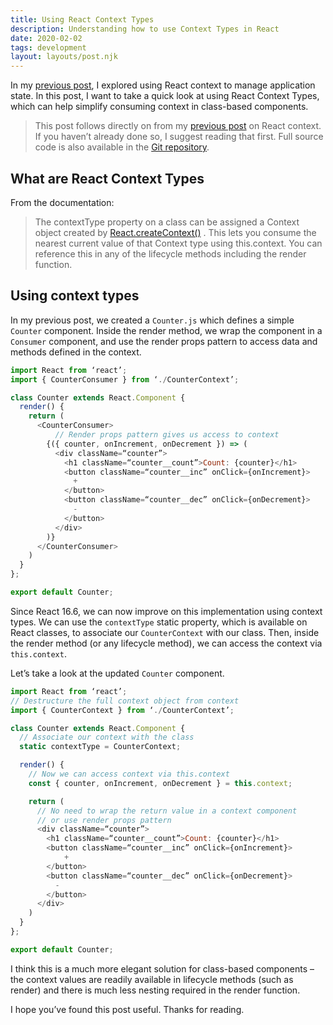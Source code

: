 ```yaml
---
title: Using React Context Types
description: Understanding how to use Context Types in React
date: 2020-02-02
tags: development
layout: layouts/post.njk
---
```


In my [previous post](/posts/getting-started-with-react-context/), I explored using React context to manage application state. In this post, I want to take a quick look at using React Context Types, which can help simplify consuming context in class-based components.

> This post follows directly on from my [previous post](/posts/getting-started-with-react-context/) on React context. If you haven’t already done so, I suggest reading that first. Full source code is also available in the [Git repository](https://github.com/aaronmarr/react-context-type-example).

## What are React Context Types
From the documentation:

> The contextType property on a class can be assigned a Context object created by  [React.createContext()](https://reactjs.org/docs/context.html#reactcreatecontext) . This lets you consume the nearest current value of that Context type using this.context. You can reference this in any of the lifecycle methods including the render function.

## Using context types
In my previous post, we created a `Counter.js` which defines a simple `Counter` component. Inside the render method, we wrap the component in a `Consumer` component, and use the render props pattern to access data and methods defined in the context. 

```js
import React from ‘react’;
import { CounterConsumer } from ‘./CounterContext’;

class Counter extends React.Component {
  render() {
    return (
      <CounterConsumer>
	      // Render props pattern gives us access to context
        {({ counter, onIncrement, onDecrement }) => (
          <div className=“counter”>
            <h1 className=“counter__count”>Count: {counter}</h1>
            <button className=“counter__inc” onClick={onIncrement}>
              +
            </button> 
            <button className=“counter__dec” onClick={onDecrement}>
              -
            </button> 
          </div>
        )}
      </CounterConsumer>
    )
  }
};

export default Counter;
```

Since React 16.6, we can now improve on this implementation using context types. We can use the `contextType` static property, which is available on React classes, to associate our `CounterContext` with our class. Then, inside the render method (or any lifecycle method), we can access the context via `this.context`. 

Let’s take a look at the updated `Counter` component.

```js
import React from ‘react’;
// Destructure the full context object from context
import { CounterContext } from ‘./CounterContext’;

class Counter extends React.Component {
  // Associate our context with the class
  static contextType = CounterContext;

  render() {
    // Now we can access context via this.context
    const { counter, onIncrement, onDecrement } = this.context;

    return (
      // No need to wrap the return value in a context component
      // or use render props pattern
      <div className=“counter”>
        <h1 className=“counter__count”>Count: {counter}</h1>
        <button className=“counter__inc” onClick={onIncrement}>
	        +
        </button> 
        <button className=“counter__dec” onClick={onDecrement}>
          -
        </button> 
      </div>
    )
  }
};

export default Counter;
```

I think this is a much more elegant solution for class-based components – the context values are readily available in lifecycle methods (such as render) and there is much less nesting required in the render function. 

I hope you’ve found this post useful. Thanks for reading.
